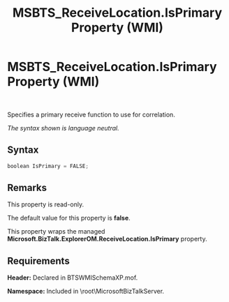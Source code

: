 ﻿---
title: MSBTS_ReceiveLocation.IsPrimary Property (WMI)
TOCTitle: MSBTS_ReceiveLocation.IsPrimary Property (WMI)
ms:assetid: 67a726b0-dcc9-43c7-89c6-acb234e526b2
ms:mtpsurl: https://msdn.microsoft.com/en-us/library/Aa560567(v=BTS.80)
ms:contentKeyID: 51528606
ms.date: 08/30/2017
mtps_version: v=BTS.80
---

# MSBTS\_ReceiveLocation.IsPrimary Property (WMI)

 

Specifies a primary receive function to use for correlation.

*The syntax shown is language neutral.*

## Syntax

```C#
boolean IsPrimary = FALSE;  
```

## Remarks

This property is read-only.

The default value for this property is **false**.

This property wraps the managed **Microsoft.BizTalk.ExplorerOM.ReceiveLocation.IsPrimary** property.

## Requirements

**Header:** Declared in BTSWMISchemaXP.mof.

**Namespace:** Included in \\root\\MicrosoftBizTalkServer.

